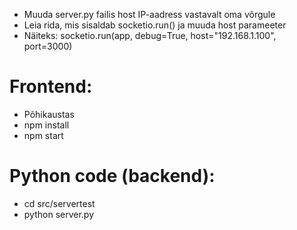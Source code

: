 - Muuda server.py failis host IP-aadress vastavalt oma võrgule
- Leia rida, mis sisaldab socketio.run() ja muuda host parameeter
- Näiteks: socketio.run(app, debug=True, host="192.168.1.100", port=3000)

# Frontend:
- Põhikaustas
- npm install
- npm start

# Python code (backend):
- cd src/servertest
- python server.py
